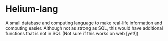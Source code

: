# Helium-lang
A small database and computing language to make real-life information and computing easier. Although not as strong as SQL, this would have additional functions that is not in SQL (Not sure if this works on web [yet!])
